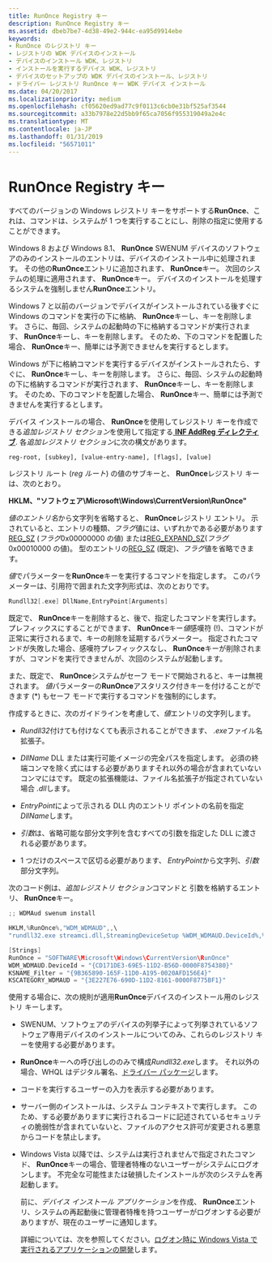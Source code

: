 ```yaml
---
title: RunOnce Registry キー
description: RunOnce Registry キー
ms.assetid: dbeb7be7-4d38-49e2-944c-ea95d9914ebe
keywords:
- RunOnce のレジストリ キー
- レジストリの WDK デバイスのインストール
- デバイスのインストール WDK、レジストリ
- インストールを実行するデバイス WDK、レジストリ
- デバイスのセットアップの WDK デバイスのインストール、レジストリ
- ドライバー レジストリ RunOnce キー WDK デバイス インストール
ms.date: 04/20/2017
ms.localizationpriority: medium
ms.openlocfilehash: cf05620ed9ad77c9f0113c6cb0e31bf525af3544
ms.sourcegitcommit: a33b7978e22d5bb9f65ca7056f955319049a2e4c
ms.translationtype: MT
ms.contentlocale: ja-JP
ms.lasthandoff: 01/31/2019
ms.locfileid: "56571011"
---
```

# <a name="runonce-registry-key"></a>RunOnce Registry キー





すべてのバージョンの Windows レジストリ キーをサポートする**RunOnce**、これは、コマンドは、システムが 1 つを実行することにし、削除の指定に使用することができます。

Windows 8 および Windows 8.1、 **RunOnce** SWENUM デバイスのソフトウェアのみのインストールのエントリは、デバイスのインストール中に処理されます。 その他の**RunOnce**エントリに追加されます、 **RunOnce**キー。 次回のシステムの処理に適用されます、 **RunOnce**キー。 デバイスのインストールを処理するシステムを強制しません**RunOnce**エントリ。

Windows 7 と以前のバージョンでデバイスがインストールされている後すぐに Windows のコマンドを実行の下に格納、 **RunOnce**キーし、キーを削除します。 さらに、毎回、システムの起動時の下に格納するコマンドが実行されます、 **RunOnce**キーし、キーを削除します。 そのため、下のコマンドを配置した場合、 **RunOnce**キー、簡単には予測できませんを実行するとします。

Windows が下に格納コマンドを実行するデバイスがインストールされたら、すぐに、 **RunOnce**キーし、キーを削除します。 さらに、毎回、システムの起動時の下に格納するコマンドが実行されます、 **RunOnce**キーし、キーを削除します。 そのため、下のコマンドを配置した場合、 **RunOnce**キー、簡単には予測できませんを実行するとします。

デバイス インストールの場合、 **RunOnce**を使用してレジストリ キーを作成できる*追加レジストリ セクション*を使用して指定する[ **INF AddReg ディレクティブ**](inf-addreg-directive.md). 各*追加レジストリ セクション*に次の構文があります。

`reg-root, [subkey], [value-entry-name], [flags], [value]`

レジストリ ルート (*reg ルート*) の値のサブキーと、 **RunOnce**レジストリ キーは、次のとおり。

**HKLM、"ソフトウェア\\Microsoft\\Windows\\CurrentVersion\\RunOnce"**

*値のエントリ名*から文字列を省略すると、 **RunOnce**レジストリ エントリ。 示されていると、エントリの種類、*フラグ*値には、いずれかである必要があります[REG_SZ](https://docs.microsoft.com/windows/desktop/SysInfo/registry-value-types) (*フラグ*0x00000000 の値) または[REG_EXPAND_SZ](https://docs.microsoft.com/windows/desktop/SysInfo/registry-value-types)(*フラグ*0x00010000 の値)。 型のエントリの[REG_SZ](https://docs.microsoft.com/windows/desktop/SysInfo/registry-value-types) (既定)、*フラグ*値を省略できます。

*値*でパラメーターを**RunOnce**キーを実行するコマンドを指定します。 このパラメーターは、引用符で囲まれた文字列形式は、次のとおりです。

```cpp
Rundll32[.exe] DllName,EntryPoint[Arguments]
```

既定で、 **RunOnce**キーを削除すると、後で、指定したコマンドを実行します。 プレフィックスにすることができます、 **RunOnce**キー*値*感嘆符 (!)、コマンドが正常に実行されるまで、キーの削除を延期するパラメーター。 指定されたコマンドが失敗した場合、感嘆符プレフィックスなし、 **RunOnce**キーが削除されますが、コマンドを実行できませんが、次回のシステムが起動します。

また、既定で、 **RunOnce**システムがセーフ モードで開始されると、キーは無視されます。 *値*パラメーターの**RunOnce**アスタリスク付きキーを付けることができます (\*) もセーフ モードで実行するコマンドを強制的にします。

作成するときに、次のガイドラインを考慮して、*値*エントリの文字列します。

-   *Rundll32*付けても付けなくても表示されることができます、 *.exe*ファイル名拡張子。

-   *DllName* DLL または実行可能イメージの完全パスを指定します。 必須の終端コンマを除く式にはする必要がありますそれ以外の場合が含まれていないコンマにはです。 既定の拡張機能は、ファイル名拡張子が指定されていない場合 *.dll*します。

-   *EntryPoint*によって示される DLL 内のエントリ ポイントの名前を指定*DllName*します。

-   *引数*は、省略可能な部分文字列を含むすべての引数を指定した DLL に渡される必要があります。

-   1 つだけのスペースで区切る必要があります、 *EntryPoint*から文字列、*引数*部分文字列。

次のコード例は、*追加レジストリ セクション*コマンドと 引数を格納するエントリ、 **RunOnce**キー。

```cpp
;; WDMAud swenum install

HKLM,%RunOnce%,"WDM_WDMAUD",,\
"rundll32.exe streamci.dll,StreamingDeviceSetup %WDM_WDMAUD.DeviceId%,%KSNAME_Filter%,%KSCATEGORY_WDMAUD%,%17%\WDMAUDIO.inf,WDM_WDMAUD.Interface.Install"

[Strings]
RunOnce = "SOFTWARE\Microsoft\Windows\CurrentVersion\RunOnce"
WDM_WDMAUD.DeviceId = "{CD171DE3-69E5-11D2-B56D-0000F8754380}"
KSNAME_Filter = "{9B365890-165F-11D0-A195-0020AFD156E4}"
KSCATEGORY_WDMAUD = "{3E227E76-690D-11D2-8161-0000F8775BF1}"
```

使用する場合に、次の規則が適用**RunOnce**デバイスのインストール用のレジストリ キーします。

-   SWENUM、ソフトウェアのデバイスの列挙子によって列挙されているソフトウェア専用デバイスのインストールについてのみ、これらのレジストリ キーを使用する必要があります。

-   **RunOnce**キーへの呼び出しののみで構成*Rundll32.exe*します。 それ以外の場合、WHQL はデジタル署名、[ドライバー パッケージ](driver-packages.md)します。

-   コードを実行するユーザーの入力を表示する必要があります。

-   サーバー側のインストールは、システム コンテキストで実行します。 このため、する必要がありますに実行されるコードに記述されているセキュリティの脆弱性が含まれていないと、ファイルのアクセス許可が変更される悪意からコードを禁止します。

-   Windows Vista 以降では、システムは実行されませんで指定されたコマンド、 **RunOnce**キーの場合、管理者特権のないユーザーがシステムにログオンします。 不完全な可能性または破損したインストールが次のシステムを再起動します。

    前に、*デバイス インストール アプリケーション*を作成、 **RunOnce**エントリ、システムの再起動後に管理者特権を持つユーザーがログオンする必要がありますが、現在のユーザーに通知します。

    詳細については、次を参照してください。[ログオン時に Windows Vista で実行されるアプリケーションの開発](https://go.microsoft.com/fwlink/p/?linkid=133224)します。

 

 






